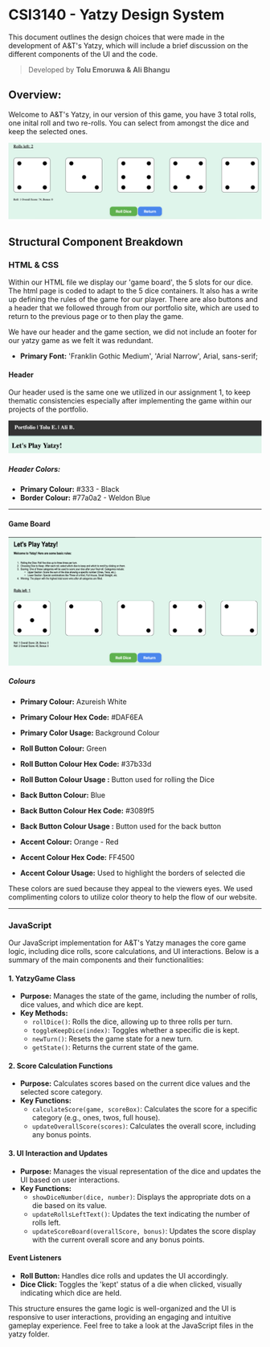 # CSI3140 - Yatzy Design System

This document outlines the design choices that were made in the development of A&T's Yatzy, which will include a brief discussion on the different components of the UI and the code. 

> Developed by **Tolu Emoruwa & Ali Bhangu**

## Overview: 
Welcome to A&T's Yatzy, in our version of this game, you have 3 total rolls, one inital roll and two re-rolls. You can select from amongst the dice and keep the selected ones. 

<picture>
    <img src="../docs/assets/design_system//yatzy-dice.png">
</picture>

## Structural Component Breakdown 

### HTML  & CSS
Within our HTML file we display our 'game board', the 5 slots for our dice. The html page is coded to adapt to the 5 dice containers. It also has a write up defining the rules of the game for our player. There are also buttons and a header that we followed through from our portfolio site, which are used to return to the previous page or to then play the game. 

We have our header and the game section, we did not include an footer for our yatzy game as we felt it was redundant. 

- **Primary Font:** 'Franklin Gothic Medium', 'Arial Narrow', Arial, sans-serif;


#### Header
Our header used is the same one we utilized in our assignment 1, to keep thematic consistencies especially after implementing the game within our projects of the portfolio. 

![Header](../docs/assets/design_system/header.png) 

##### Header Colors: 
- **Primary Colour:** #333 - Black 
- **Border Colour:** #77a0a2 - Weldon Blue

---

#### Game Board 
![GameBoard](/docs/assets/design_system/yatzy-game-board.png)


##### Colours
- **Primary Colour:** Azureish White
- **Primary Colour Hex Code:** #DAF6EA
- **Primary Color Usage:** Background Colour 

- **Roll Button Colour:** Green
- **Roll Button Colour Hex Code:** #37b33d
- **Roll Button Colour Usage :** Button used for rolling the Dice 

- **Back Button Colour:** Blue
- **Back Button Colour Hex Code:** #3089f5
- **Back Button Colour Usage :** Button used for the back button 

- **Accent Colour:** Orange - Red
- **Accent Colour Hex Code:** FF4500
- **Accent Colour Usage:** Used to highlight the borders of selected die

These colors are sued because they appeal to the viewers eyes. We used complimenting colors to utilize color theory to help the flow of our website. 

---

### JavaScript

Our JavaScript implementation for A&T's Yatzy manages the core game logic, including dice rolls, score calculations, and UI interactions. Below is a summary of the main components and their functionalities:

#### 1. YatzyGame Class
- **Purpose:** Manages the state of the game, including the number of rolls, dice values, and which dice are kept.
- **Key Methods:**
  - `rollDice()`: Rolls the dice, allowing up to three rolls per turn.
  - `toggleKeepDice(index)`: Toggles whether a specific die is kept.
  - `newTurn()`: Resets the game state for a new turn.
  - `getState()`: Returns the current state of the game.

#### 2. Score Calculation Functions
- **Purpose:** Calculates scores based on the current dice values and the selected score category.
- **Key Functions:**
  - `calculateScore(game, scoreBox)`: Calculates the score for a specific category (e.g., ones, twos, full house).
  - `updateOverallScore(scores)`: Calculates the overall score, including any bonus points.

#### 3. UI Interaction and Updates
- **Purpose:** Manages the visual representation of the dice and updates the UI based on user interactions.
- **Key Functions:**
  - `showDiceNumber(dice, number)`: Displays the appropriate dots on a die based on its value.
  - `updateRollsLeftText()`: Updates the text indicating the number of rolls left.
  - `updateScoreBoard(overallScore, bonus)`: Updates the score display with the current overall score and any bonus points.

#### Event Listeners
- **Roll Button:** Handles dice rolls and updates the UI accordingly.
- **Dice Click:** Toggles the 'kept' status of a die when clicked, visually indicating which dice are held.

This structure ensures the game logic is well-organized and the UI is responsive to user interactions, providing an engaging and intuitive gameplay experience. Feel free to take a look at the JavaScript files in the yatzy folder. 